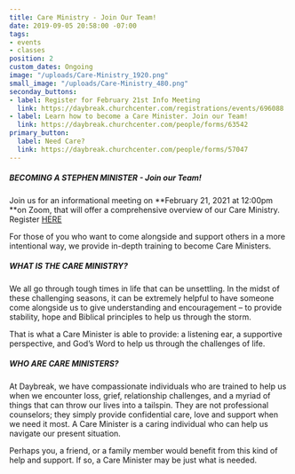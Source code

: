 ```yaml
---
title: Care Ministry - Join Our Team!
date: 2019-09-05 20:58:00 -07:00
tags:
- events
- classes
position: 2
custom_dates: Ongoing
image: "/uploads/Care-Ministry_1920.png"
small_image: "/uploads/Care-Ministry_480.png"
seconday_buttons:
- label: Register for February 21st Info Meeting
  link: https://daybreak.churchcenter.com/registrations/events/696088
- label: Learn how to become a Care Minister. Join our Team!
  link: https://daybreak.churchcenter.com/people/forms/63542
primary_button:
  label: Need Care?
  link: https://daybreak.churchcenter.com/people/forms/57047
---
```


##### BECOMING A STEPHEN MINISTER - Join our Team!

Join us for an informational meeting on **February 21, 2021 at 12:00pm **on Zoom, that will offer a comprehensive overview of our Care Ministry. Register [HERE](https://daybreak.churchcenter.com/registrations/events/696088) 

For those of you who want to come alongside and support others in a more intentional way, we provide in-depth training to become Care Ministers. 

##### WHAT IS THE CARE MINISTRY?

We all go through tough times in life that can be unsettling.  In the midst of these challenging seasons, it can be extremely helpful to have someone come alongside us to give understanding and encouragement – to provide stability, hope and Biblical principles to help us through the storm.

That is what a Care Minister is able to provide:  a listening ear, a supportive perspective, and God’s Word to help us through the challenges of life.

##### WHO ARE CARE MINISTERS?

At Daybreak, we have compassionate individuals who are trained to help us when we encounter loss, grief, relationship challenges, and a myriad of things that can throw our lives into a tailspin.  They are not professional counselors; they simply provide confidential care, love and support when we need it most.  A Care Minister is a caring individual who can help us navigate our present situation.

Perhaps you, a friend, or a family member would benefit from this kind of help and support.  If so, a Care Minister may be just what is needed.